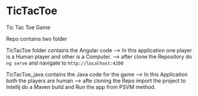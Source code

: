 # TicTacToe
Tic Tac Toe Game 

Repo contains two folder

TicTacToe folder contains the Angular code
    --> In this application one player is a Human player and other is a Computer.
    --> after clone the Repository do `ng serve` and navigate to `http://localhost:4200`
    
TicTacToe_java contains the Java code for the game
    --> In this Application both the players are human
    --> afte cloning the Repo import the project to Intellij do a Maven build and Run the app from PSVM method.

